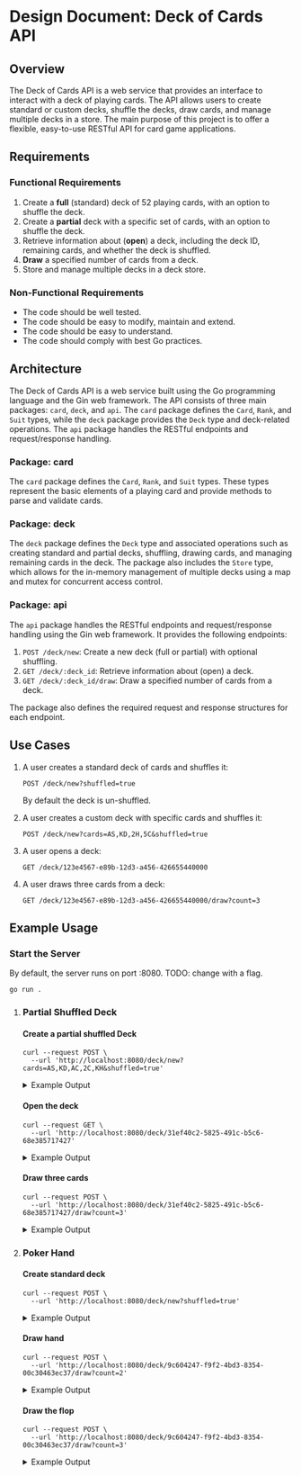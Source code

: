 # Design Document: Deck of Cards API

## Overview

The Deck of Cards API is a web service that provides an interface to interact with a deck of playing cards. The API
allows users to create standard or custom decks, shuffle the decks, draw cards, and manage multiple decks in a store.
The main purpose of this project is to offer a flexible, easy-to-use RESTful API for card game applications.

## Requirements

### Functional Requirements

1. Create a **full** (standard) deck of 52 playing cards, with an option to shuffle the deck.
2. Create a **partial** deck with a specific set of cards, with an option to shuffle the deck.
3. Retrieve information about (**open**) a deck, including the deck ID, remaining cards, and whether the deck is
   shuffled.
4. **Draw** a specified number of cards from a deck.
5. Store and manage multiple decks in a deck store.

### Non-Functional Requirements

- The code should be well tested.
- The code should be easy to modify, maintain and extend.
- The code should be easy to understand.
- The code should comply with best Go practices.

## Architecture

The Deck of Cards API is a web service built using the Go programming language and the Gin web framework. The API
consists of three main packages: `card`, `deck`, and `api`. The `card` package defines the `Card`, `Rank`, and `Suit`
types, while the
`deck` package provides the `Deck` type and deck-related operations. The `api` package handles the RESTful endpoints and
request/response handling.

### Package: card

The `card` package defines the `Card`, `Rank`, and `Suit` types. These types represent the basic elements of a playing
card and
provide methods to parse and validate cards.

### Package: deck

The `deck` package defines the `Deck` type and associated operations such as creating standard and partial decks,
shuffling,
drawing cards, and managing remaining cards in the deck. The package also includes the `Store` type, which allows for
the
in-memory management of multiple decks using a map and mutex for concurrent access control.

### Package: api

The `api` package handles the RESTful endpoints and request/response handling using the Gin web framework. It provides
the
following endpoints:

1. `POST /deck/new`: Create a new deck (full or partial) with optional shuffling.
2. `GET /deck/:deck_id`: Retrieve information about (open) a deck.
3. `GET /deck/:deck_id/draw`: Draw a specified number of cards from a deck.

The package also defines the required request and response structures for each endpoint.

## Use Cases

1. A user creates a standard deck of cards and shuffles it:

   ```console
   POST /deck/new?shuffled=true
   ```

   By default the deck is un-shuffled.

2. A user creates a custom deck with specific cards and shuffles it:

   ```console
   POST /deck/new?cards=AS,KD,2H,5C&shuffled=true
   ```

3. A user opens a deck:

   ```console
   GET /deck/123e4567-e89b-12d3-a456-426655440000
   ```

4. A user draws three cards from a deck:

   ```console
   GET /deck/123e4567-e89b-12d3-a456-426655440000/draw?count=3
   ```

## Example Usage

### Start the Server

By default, the server runs on port :8080. TODO: change with a flag.

```shell
go run .
```

1. ### Partial Shuffled Deck
   #### Create a partial shuffled Deck
   ```shell
   curl --request POST \
     --url 'http://localhost:8080/deck/new?cards=AS,KD,AC,2C,KH&shuffled=true'
   ```

   <details>
   <summary>Example Output</summary>

   ```json
   {
      "deck_id":"31ef40c2-5825-491c-b5c6-68e385717427",
      "shuffled":true,
      "remaining":5
   }
   ```

   </details>

   #### Open the deck
   ```shell
   curl --request GET \
     --url 'http://localhost:8080/deck/31ef40c2-5825-491c-b5c6-68e385717427'
   ```

   <details>
   <summary>Example Output</summary>

   ```json
   {
      "deck_id":"31ef40c2-5825-491c-b5c6-68e385717427",
      "shuffled":true,
      "remaining":5,
      "cards": [
         {
            "value":"KING",
            "suit":"DIAMONDS",
            "code":"KD"},
         {
            "value":"KING",
            "suit":"HEARTS",
            "code":"KH"},
         {
            "value":"ACE",
            "suit":"SPADES",
            "code":"AS"},
         {
            "value":"TWO",
            "suit":"CLUBS",
            "code":"2C"},
         {
            "value":"ACE",
            "suit":"CLUBS",
            "code":"AC"
         }
      ]
   }
   ```

   </details>

   #### Draw three cards
   ```shell
   curl --request POST \
     --url 'http://localhost:8080/deck/31ef40c2-5825-491c-b5c6-68e385717427/draw?count=3'
   ```

   <details>
   <summary>Example Output</summary>

   ```json
   {
      "cards": [
         {
            "value":"KING",
            "suit":"DIAMONDS",
            "code":"KD"
         },
         {
            "value":"KING",
            "suit":"HEARTS",
            "code":"KH"
         },
         {
            "value":"ACE",
            "suit":"SPADES",
            "code":"AS"
         }
      ]
   }
   ```

   </details>
2. ### Poker Hand
   #### Create standard deck
   ```shell
   curl --request POST \
     --url 'http://localhost:8080/deck/new?shuffled=true'
   ```

   <details>
   <summary>Example Output</summary>

   ```json
   {
      "deck_id":"9c604247-f9f2-4bd3-8354-00c30463ec37",
      "shuffled":true,
      "remaining":52
   }
   ```

   </details>

   #### Draw hand
   ```shell
   curl --request POST \
     --url 'http://localhost:8080/deck/9c604247-f9f2-4bd3-8354-00c30463ec37/draw?count=2'
   ```

   <details>
   <summary>Example Output</summary>
   Ts6c is not a good hand... There are some chances at a straight though, let's see the flop.

   ```json
   {
      "cards": [
         {
            "value":"TEN",
            "suit":"SPADES",
            "code":"TS"
         },
         {
            "value":"SIX",
            "suit":"CLUBS",
            "code":"6C"
         }
      ]
   }
   ```

   </details>

   #### Draw the flop
   ```shell
   curl --request POST \
     --url 'http://localhost:8080/deck/9c604247-f9f2-4bd3-8354-00c30463ec37/draw?count=3'
   ```

   <details>
   <summary>Example Output</summary>
   We do have a shot at a straight (if any 7 comes)...  
   But it's not really enough to continue.  
   Let's fold here.

   ```json
   {
      "cards": [
         {
            "value":"EIGHT",
            "suit":"CLUBS",
            "code":"8C"
         },
         {
            "value":"NINE",
            "suit":"CLUBS",
            "code":"9C"
         },
         {
            "value":"KING",
            "suit":"DIAMONDS",
            "code":"KD"
         }
      ]
   }
   ```

</details>
